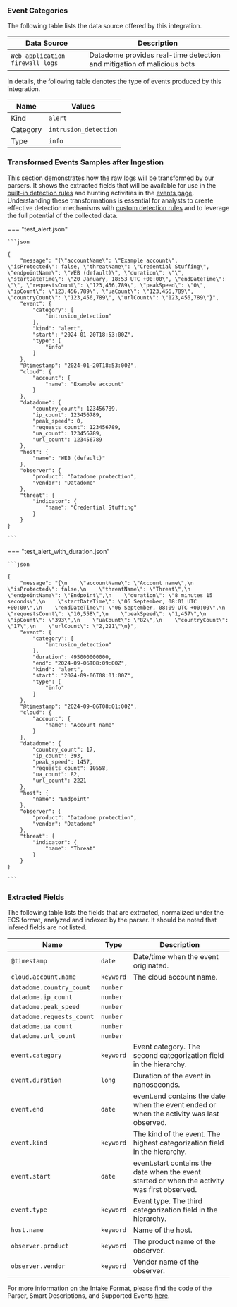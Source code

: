 
### Event Categories


The following table lists the data source offered by this integration.

| Data Source | Description                          |
| ----------- | ------------------------------------ |
| `Web application firewall logs` | Datadome provides real-time detection and mitigation of malicious bots |





In details, the following table denotes the type of events produced by this integration.

| Name | Values |
| ---- | ------ |
| Kind | `alert` |
| Category | `intrusion_detection` |
| Type | `info` |




### Transformed Events Samples after Ingestion

This section demonstrates how the raw logs will be transformed by our parsers. It shows the extracted fields that will be available for use in the [built-in detection rules](/xdr/features/detect/rules_catalog) and hunting activities in the [events page](/xdr/features/investigate/events). Understanding these transformations is essential for analysts to create effective detection mechanisms with [custom detection rules](/xdr/features/detect/sigma) and to leverage the full potential of the collected data.

=== "test_alert.json"

    ```json
	
    {
        "message": "{\"accountName\": \"Example account\", \"isProtected\": false, \"threatName\": \"Credential Stuffing\", \"endpointName\": \"WEB (default)\", \"duration\": \"\", \"startDateTime\": \"20 January, 18:53 UTC +00:00\", \"endDateTime\": \"\", \"requestsCount\": \"123,456,789\", \"peakSpeed\": \"0\", \"ipCount\": \"123,456,789\", \"uaCount\": \"123,456,789\", \"countryCount\": \"123,456,789\", \"urlCount\": \"123,456,789\"}",
        "event": {
            "category": [
                "intrusion_detection"
            ],
            "kind": "alert",
            "start": "2024-01-20T18:53:00Z",
            "type": [
                "info"
            ]
        },
        "@timestamp": "2024-01-20T18:53:00Z",
        "cloud": {
            "account": {
                "name": "Example account"
            }
        },
        "datadome": {
            "country_count": 123456789,
            "ip_count": 123456789,
            "peak_speed": 0,
            "requests_count": 123456789,
            "ua_count": 123456789,
            "url_count": 123456789
        },
        "host": {
            "name": "WEB (default)"
        },
        "observer": {
            "product": "Datadome protection",
            "vendor": "Datadome"
        },
        "threat": {
            "indicator": {
                "name": "Credential Stuffing"
            }
        }
    }
    	
	```


=== "test_alert_with_duration.json"

    ```json
	
    {
        "message": "{\n    \"accountName\": \"Account name\",\n    \"isProtected\": false,\n    \"threatName\": \"Threat\",\n    \"endpointName\": \"Endpoint\",\n    \"duration\": \"8 minutes 15 seconds\",\n    \"startDateTime\": \"06 September, 08:01 UTC +00:00\",\n    \"endDateTime\": \"06 September, 08:09 UTC +00:00\",\n    \"requestsCount\": \"10,558\",\n    \"peakSpeed\": \"1,457\",\n    \"ipCount\": \"393\",\n    \"uaCount\": \"82\",\n    \"countryCount\": \"17\",\n    \"urlCount\": \"2,221\"\n}",
        "event": {
            "category": [
                "intrusion_detection"
            ],
            "duration": 495000000000,
            "end": "2024-09-06T08:09:00Z",
            "kind": "alert",
            "start": "2024-09-06T08:01:00Z",
            "type": [
                "info"
            ]
        },
        "@timestamp": "2024-09-06T08:01:00Z",
        "cloud": {
            "account": {
                "name": "Account name"
            }
        },
        "datadome": {
            "country_count": 17,
            "ip_count": 393,
            "peak_speed": 1457,
            "requests_count": 10558,
            "ua_count": 82,
            "url_count": 2221
        },
        "host": {
            "name": "Endpoint"
        },
        "observer": {
            "product": "Datadome protection",
            "vendor": "Datadome"
        },
        "threat": {
            "indicator": {
                "name": "Threat"
            }
        }
    }
    	
	```





### Extracted Fields

The following table lists the fields that are extracted, normalized under the ECS format, analyzed and indexed by the parser. It should be noted that infered fields are not listed.

| Name | Type | Description                |
| ---- | ---- | ---------------------------|
|`@timestamp` | `date` | Date/time when the event originated. |
|`cloud.account.name` | `keyword` | The cloud account name. |
|`datadome.country_count` | `number` |  |
|`datadome.ip_count` | `number` |  |
|`datadome.peak_speed` | `number` |  |
|`datadome.requests_count` | `number` |  |
|`datadome.ua_count` | `number` |  |
|`datadome.url_count` | `number` |  |
|`event.category` | `keyword` | Event category. The second categorization field in the hierarchy. |
|`event.duration` | `long` | Duration of the event in nanoseconds. |
|`event.end` | `date` | event.end contains the date when the event ended or when the activity was last observed. |
|`event.kind` | `keyword` | The kind of the event. The highest categorization field in the hierarchy. |
|`event.start` | `date` | event.start contains the date when the event started or when the activity was first observed. |
|`event.type` | `keyword` | Event type. The third categorization field in the hierarchy. |
|`host.name` | `keyword` | Name of the host. |
|`observer.product` | `keyword` | The product name of the observer. |
|`observer.vendor` | `keyword` | Vendor name of the observer. |



For more information on the Intake Format, please find the code of the Parser, Smart Descriptions, and Supported Events [here](https://github.com/SEKOIA-IO/intake-formats/tree/main/Datadome/datadome-protection).
